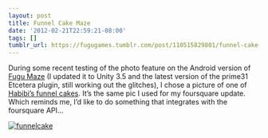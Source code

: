 ```yaml
---
layout: post
title: Funnel Cake Maze
date: '2012-02-21T22:59:21-08:00'
tags: []
tumblr_url: https://fugugames.tumblr.com/post/110515829801/funnel-cake-maze
---
```

During some recent testing of the photo feature on the Android version of [Fugu Maze](https://market.android.com/details?id=com.technicat.FuguMaze) (I updated it to Unity 3.5 and the latest version of the prime31 Etcetera plugin, still working out the glitches), I chose a picture of one of [Habibi’s funnel cakes](http://www.yelp.com/biz/habibis-funnel-cake-tustin). It’s the same pic I used for my foursquare update. Which reminds me, I’d like to do something that integrates with the foursquare API…

[![](http://itshardtofondlepenguins.com/wp-content/uploads/2012/02/funnelcake.png "funnelcake")](http://itshardtofondlepenguins.com/wp-content/uploads/2012/02/funnelcake.png)


